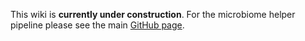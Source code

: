 This wiki is **currently under construction**. For the microbiome helper pipeline please see the main [GitHub page](https://github.com/mlangill/microbiome_helper).
